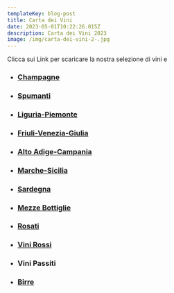 ```yaml
---
templateKey: blog-post
title: Carta dei Vini
date: 2023-05-01T10:22:26.015Z
description: Carta dei Vini 2023
image: /img/carta-dei-vini-2-.jpg
---
```

C﻿licca sui Link per scaricare la nostra selezione di vini e 

* ### [C﻿hampagne](https://laruotaimperia.com/img/champagne.pdf)
* ### [S﻿pumanti](https://laruotaimperia.com/img/spumanti.pdf)
* ### [L﻿iguria-Piemonte](https://laruotaimperia.com/img/liguria.pdf)
* ### [](https://laruotaimperia.com/img/friuli.pdf)[F﻿riuli-Venezia-Giulia](https://laruotaimperia.com/img/friuli.pdf)
* ### [A﻿lto Adige-Campania](https://laruotaimperia.com/img/altroadige_campania.pdf)
* ### [](https://laruotaimperia.com/img/altoadige_campania.pdf)[M﻿arche-Sicilia](https://laruotaimperia.com/img/marche_sicilia.pdf)
* ### [S﻿ardegna](https://laruotaimperia.com/img/sardegna.pdf)
* ### [](https://laruotaimperia.com/img/mezze_bottiglie.pdf)[M﻿ezze Bottiglie](https://laruotaimperia.com/img/mezze_bottiglie.pdf)
* ### [](https://laruotaimperia.com/img/rosati.pdf)[R﻿osati](https://laruotaimperia.com/img/rosati.pdf)
* ### [V﻿ini Rossi](laruotaimperia.com/img/vini_rossi.pdf)
* ### [](laruotaimperia.com/img/birre-caffetteria.pdf)V﻿ini Passiti
* ### [B﻿irre](laruotaimperia.com/img/birre-caffetteria.pdf)